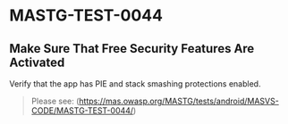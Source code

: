 #  MASTG-TEST-0044

## Make Sure That Free Security Features Are Activated

Verify that the app has PIE and stack smashing protections enabled.

> Please see: (https://mas.owasp.org/MASTG/tests/android/MASVS-CODE/MASTG-TEST-0044/)